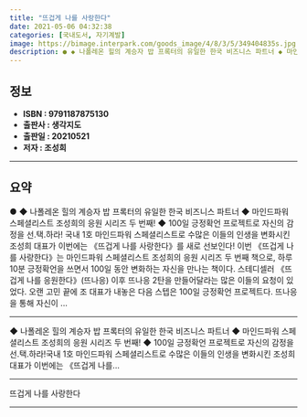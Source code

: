 ```yaml
---
title: "뜨겁게 나를 사랑한다"
date: 2021-05-06 04:32:38
categories: [국내도서, 자기계발]
image: https://bimage.interpark.com/goods_image/4/8/3/5/349404835s.jpg
description: ● ◆ 나폴레온 힐의 계승자 밥 프록터의 유일한 한국 비즈니스 파트너 ◆ 마인드파워 스페셜리스트 조성희의 응원 시리즈 두 번째! ◆ 100일 긍정확언 프로젝트로 자신의 감정을 선.택.하라! 국내 1호 마인드파워 스페셜리스트로 수많은 이들의 인생을 변화시킨 조성희 대표가 이번에는 《뜨겁
---
```


## **정보**

- **ISBN : 9791187875130**
- **출판사 : 생각지도**
- **출판일 : 20210521**
- **저자 : 조성희**

------



## **요약**

●  ◆ 나폴레온 힐의 계승자 밥 프록터의 유일한 한국 비즈니스 파트너 ◆ 마인드파워 스페셜리스트 조성희의 응원 시리즈 두 번째! ◆ 100일 긍정확언 프로젝트로 자신의 감정을 선.택.하라! 국내 1호 마인드파워 스페셜리스트로 수많은 이들의 인생을 변화시킨 조성희 대표가 이번에는 《뜨겁게 나를 사랑한다》를 새로 선보인다! 이번 《뜨겁게 나를 사랑한다》는 마인드파워 스페셜리스트 조성희의 응원 시리즈 두 번째 책으로, 하루 10분 긍정확언을 쓰면서 100일 동안 변화하는 자신을 만나는 책이다. 스테디셀러 《뜨겁게 나를 응원한다》(뜨나응) 이후 뜨나응 2탄을 만들어달라는 많은 이들의 요청이 있었다. 오랜 고민 끝에 조 대표가 내놓은 다음 스텝은 100일 긍정확언 프로젝트다. 뜨나응을 통해 자신이 ...

------

◆ 나폴레온 힐의 계승자 밥 프록터의 유일한 한국 비즈니스 파트너
◆ 마인드파워 스페셜리스트 조성희의 응원 시리즈 두 번째! 
◆ 100일 긍정확언 프로젝트로 자신의 감정을 선.택.하라!국내 1호 마인드파워 스페셜리스트로 수많은 이들의 인생을 변화시킨 조성희 대표가 이번에는 《뜨겁게 나를... 

------


뜨겁게 나를 사랑한다 

------


